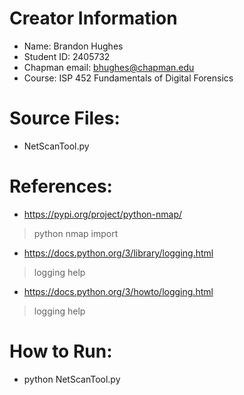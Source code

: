 # Creator Information
- Name: Brandon Hughes
- Student ID: 2405732
- Chapman email: bhughes@chapman.edu 
- Course: ISP 452 Fundamentals of Digital Forensics 

# Source Files: 
- NetScanTool.py

# References:
- https://pypi.org/project/python-nmap/
> python nmap import

- https://docs.python.org/3/library/logging.html
> logging help

- https://docs.python.org/3/howto/logging.html
> logging help

# How to Run:
- python NetScanTool.py 

